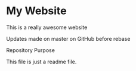 # My Website

This is a really awesome website

Updates made on master on GitHub before rebase

Repository Purpose

This file is just a readme file.
